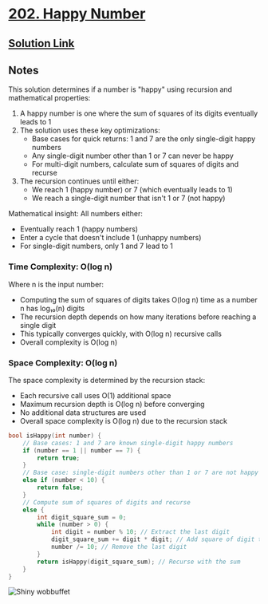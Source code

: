 # [202. Happy Number](https://leetcode.com/problems/happy-number/description/)

## [Solution Link](https://leetcode.com/submissions/detail/1737681259/)

## Notes

This solution determines if a number is "happy" using recursion and mathematical properties:

1. A happy number is one where the sum of squares of its digits eventually leads to 1
2. The solution uses these key optimizations:
   - Base cases for quick returns: 1 and 7 are the only single-digit happy numbers
   - Any single-digit number other than 1 or 7 can never be happy
   - For multi-digit numbers, calculate sum of squares of digits and recurse
3. The recursion continues until either:
   - We reach 1 (happy number) or 7 (which eventually leads to 1)
   - We reach a single-digit number that isn't 1 or 7 (not happy)

Mathematical insight: All numbers either:

- Eventually reach 1 (happy numbers)
- Enter a cycle that doesn't include 1 (unhappy numbers)
- For single-digit numbers, only 1 and 7 lead to 1

### Time Complexity: O(log n)

Where n is the input number:

- Computing the sum of squares of digits takes O(log n) time as a number n has log₁₀(n) digits
- The recursion depth depends on how many iterations before reaching a single digit
- This typically converges quickly, with O(log n) recursive calls
- Overall complexity is O(log n)

### Space Complexity: O(log n)

The space complexity is determined by the recursion stack:

- Each recursive call uses O(1) additional space
- Maximum recursion depth is O(log n) before converging
- No additional data structures are used
- Overall space complexity is O(log n) due to the recursion stack

```c
bool isHappy(int number) {
    // Base cases: 1 and 7 are known single-digit happy numbers
    if (number == 1 || number == 7) {
        return true;
    }
    // Base case: single-digit numbers other than 1 or 7 are not happy
    else if (number < 10) {
        return false;
    }
    // Compute sum of squares of digits and recurse
    else {
        int digit_square_sum = 0;
        while (number > 0) {
            int digit = number % 10; // Extract the last digit
            digit_square_sum += digit * digit; // Add square of digit to sum
            number /= 10; // Remove the last digit
        }
        return isHappy(digit_square_sum); // Recurse with the sum
    }
}
```

![Shiny wobbuffet](https://projectpokemon.org/images/shiny-sprite/wobbuffet.gif)
